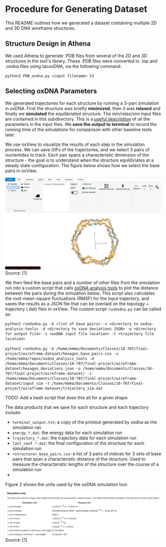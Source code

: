 # Procedure for Generating Dataset

This README outlines how we generated a dataset containing multiple 2D and 3D DNA wireframe structures.

## Structure Design in Athena
We used Athena to generate .PDB files from several of the 2D and 3D structures in the tool's library. These .PDB files were converted to .top and .oxdna files using tacoxDNA, via the following command:

```
python3 PDB_oxdna.py <input filename> 53 
```

## Selecting oxDNA Parameters
We generated trajectories for each structure by running a 3-part simulation in oxDNA. First the structure was briefly **minimized**, then it was **relaxed** and finally we **simulated** the equilibriated structure. The min/relax/sim input files are contained in this subdirectory. This is a [useful description](https://dna.physics.ox.ac.uk/index.php/Documentation) of all the parameters in the input files. We **save the output to terminal** to record the running time of the simulations for comparison with other baseline tests later.

We use oxView to visualize the results of each step in the simulation process. We can save GIFs of the trajectories, and we select 3 pairs of nucleotides to track. Each pair spans a characteristic dimension of the structure - the goal is to understand when the structure equilibriates at a steady state configuration. The figure below shows how we select the base pairs in oxView. 

![Fig 1](https://github.com/sassafras13/gnn-dna-sim/blob/4d984f52a9ade5b7848ab336a1a0f8402204860b/src/dataset-generation/oxdna-bp-selection.png "Figure 1")     
Source: [1]  

We then feed the base pairs and a number of other files from the simulation run into a custom script that calls [oxDNA analysis tools](https://github.com/sulcgroup/oxdna_analysis_tools) to plot the distance between the pairs during the simulation below. This script also calculates the root-mean-square fluctuations (RMSF) for the input trajectory, and saves the results as a JSON file that can be overlaid on the topology + trajectory (.dat) files in oxView. The custom script  ```runOxdna.py``` can be called as:

```
python3 runOxdna.py -b <list of base pairs> -x <directory to oxdna-analysis-tools> -d <directory to save deviations JSON> -o <directory for output file> -i <oxDNA input file location> -t <trajectory file location>

python3 runOxdna.py -b /home/emma/Documents/Classes/10-707/final-project/wireframe-dataset/hexagon_base_pairs.csv -x /home/emma/repos/oxdna_analysis_tools -d /home/emma/Documents/Classes/10-707/final-project/wireframe-dataset/hexagon_deviations.json -o /home/emma/Documents/Classes/10-707/final-project/wireframe-dataset/ -i /home/emma/Documents/Classes/10-707/final-project/wireframe-dataset/input_sim -t /home/emma/Documents/Classes/10-707/final-project/wireframe-dataset/trajectory_sim.dat
```

TODO: Add a bash script that does this all for a given shape.

The data products that we save for each structure and each trajectory include:
* ```terminal_output.txt```: a copy of the printout generated by oxdna as the simulation ran
* ```energy_*.dat```: the energy data for each simulation run
* ```trajectory_*.dat```: the trajectory data for each simulation run
* ```last_conf_*.dat```: the final configuration of the structure for each simulation run
* ```<structure>_base_pairs.csv```: a list of 3 pairs of indices for 3 sets of base pairs that span a characteristic distance of the structure. Used to measure the characteristic lengths of the structure over the course of a simulation run  
* 

Figure 2 shows the units used by the oxDNA simulation tool.

![Fig 2](https://github.com/sassafras13/gnn-dna-sim/blob/1c3de8192561159d4b1c9157ed3358d4f481899c/src/dataset-generation/oxdna-units.png "Figure 2")     
Source: [1]  


